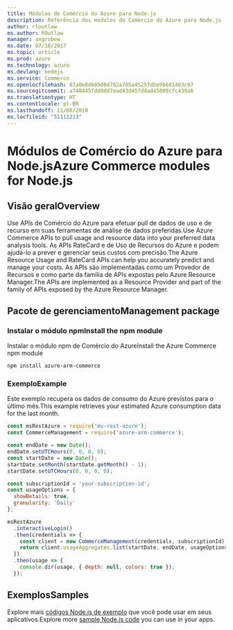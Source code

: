 ```yaml
---
title: Módulos de Comércio do Azure para Node.js
description: Referência dos módulos do Comércio do Azure para Node.js
author: rloutlaw
ms.author: ROutlaw
manager: angrobew
ms.date: 07/18/2017
ms.topic: article
ms.prod: azure
ms.technology: azure
ms.devlang: nodejs
ms.service: Commerce
ms.openlocfilehash: 87a0e8d689d8d782a705a4525fdbe9b681403c07
ms.sourcegitcommit: a748445fdd0dd7ead43d45fd4ad45009cfc439a6
ms.translationtype: HT
ms.contentlocale: pt-BR
ms.lasthandoff: 11/08/2018
ms.locfileid: "51111213"
---
```

# <a name="azure-commerce-modules-for-nodejs"></a><span data-ttu-id="33b08-103">Módulos de Comércio do Azure para Node.js</span><span class="sxs-lookup"><span data-stu-id="33b08-103">Azure Commerce modules for Node.js</span></span>

## <a name="overview"></a><span data-ttu-id="33b08-104">Visão geral</span><span class="sxs-lookup"><span data-stu-id="33b08-104">Overview</span></span>

<span data-ttu-id="33b08-105">Use APIs de Comércio do Azure para efetuar pull de dados de uso e de recurso em suas ferramentas de análise de dados preferidas.</span><span class="sxs-lookup"><span data-stu-id="33b08-105">Use Azure Commerce APIs to pull usage and resource data into your preferred data analysis tools.</span></span> <span data-ttu-id="33b08-106">As APIs RateCard e de Uso de Recursos do Azure e podem ajudá-lo a prever e gerenciar seus custos com precisão.</span><span class="sxs-lookup"><span data-stu-id="33b08-106">The Azure Resource Usage and RateCard APIs can help you accurately predict and manage your costs.</span></span> <span data-ttu-id="33b08-107">As APIs são implementadas como um Provedor de Recursos e como parte da família de APIs expostas pelo Azure Resource Manager.</span><span class="sxs-lookup"><span data-stu-id="33b08-107">The APIs are implemented as a Resource Provider and part of the family of APIs exposed by the Azure Resource Manager.</span></span>

## <a name="management-package"></a><span data-ttu-id="33b08-108">Pacote de gerenciamento</span><span class="sxs-lookup"><span data-stu-id="33b08-108">Management package</span></span>

### <a name="install-the-npm-module"></a><span data-ttu-id="33b08-109">Instalar o módulo npm</span><span class="sxs-lookup"><span data-stu-id="33b08-109">Install the npm module</span></span>

<span data-ttu-id="33b08-110">Instalar o módulo npm de Comércio do Azure</span><span class="sxs-lookup"><span data-stu-id="33b08-110">Install the Azure Commerce npm module</span></span>

```bash
npm install azure-arm-commerce
```

### <a name="example"></a><span data-ttu-id="33b08-111">Exemplo</span><span class="sxs-lookup"><span data-stu-id="33b08-111">Example</span></span>

<span data-ttu-id="33b08-112">Este exemplo recupera os dados de consumo do Azure previstos para o último mês.</span><span class="sxs-lookup"><span data-stu-id="33b08-112">This example retrieves your estimated Azure consumption data for the last month.</span></span>

```javascript
const msRestAzure = require('ms-rest-azure');
const CommerceManagement = require('azure-arm-commerce');

const endDate = new Date();
endDate.setUTCHours(0, 0, 0, 0);
const startDate = new Date();
startDate.setMonth(startDate.getMonth() - 1);
startDate.setUTCHours(0, 0, 0, 0);

const subscriptionId = 'your-subscription-id';
const usageOptions = {
  showDetails: true,
  granularity: 'Daily'
};

msRestAzure
  .interactiveLogin()
  .then(credentials => {
    const client = new CommerceManagement(credentials, subscriptionId);
    return client.usageAggregates.list(startDate, endDate, usageOptions);
  })
  .then(usage => {
    console.dir(usage, { depth: null, colors: true });
  });
```

## <a name="samples"></a><span data-ttu-id="33b08-113">Exemplos</span><span class="sxs-lookup"><span data-stu-id="33b08-113">Samples</span></span>

<span data-ttu-id="33b08-114">Explore mais [códigos Node.js de exemplo](https://azure.microsoft.com/resources/samples/?platform=nodejs) que você pode usar em seus aplicativos.</span><span class="sxs-lookup"><span data-stu-id="33b08-114">Explore more [sample Node.js code](https://azure.microsoft.com/resources/samples/?platform=nodejs) you can use in your apps.</span></span>
